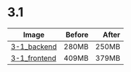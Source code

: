 # 3.1
|Image                                                   |Before|After|
|--------------------------------------------------------|-----:|----:|
|[3-1_backend](./3-1/backend-example-docker/Dockerfile)  |280MB |250MB|
|[3-1_frontend](./3-1/frontend-example-docker/Dockerfile)|409MB |379MB|
